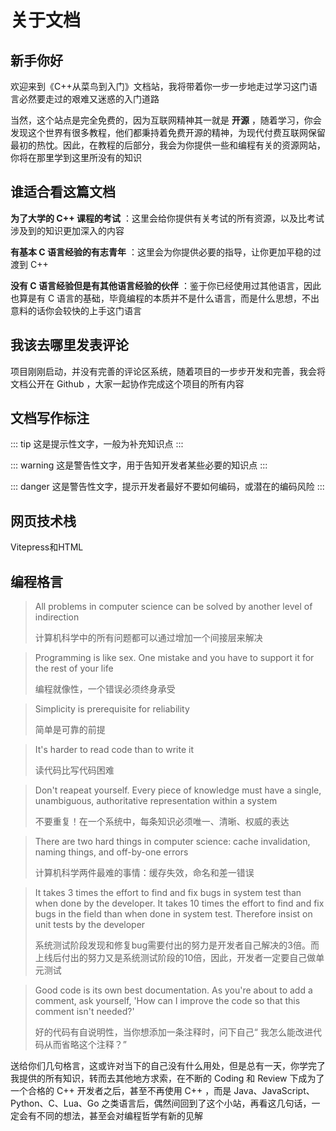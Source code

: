 # 关于文档

## 新手你好

欢迎来到《C++从菜鸟到入门》文档站，我将带着你一步一步地走过学习这门语言必然要走过的艰难又迷惑的入门道路

当然，这个站点是完全免费的，因为互联网精神其一就是 **开源** ，随着学习，你会发现这个世界有很多教程，他们都秉持着免费开源的精神，为现代付费互联网保留最初的热忱。因此，在教程的后部分，我会为你提供一些和编程有关的资源网站，你将在那里学到这里所没有的知识

## 谁适合看这篇文档

**为了大学的 C++ 课程的考试** ：这里会给你提供有关考试的所有资源，以及比考试涉及到的知识更加深入的内容

**有基本 C 语言经验的有志青年** ：这里会为你提供必要的指导，让你更加平稳的过渡到 C++ 

**没有 C 语言经验但是有其他语言经验的伙伴** ：鉴于你已经使用过其他语言，因此也算是有 C 语言的基础，毕竟编程的本质并不是什么语言，而是什么思想，不出意料的话你会较快的上手这门语言

## 我该去哪里发表评论

项目刚刚启动，并没有完善的评论区系统，随着项目的一步步开发和完善，我会将文档公开在 Github ，大家一起协作完成这个项目的所有内容

## 文档写作标注

::: tip
这是提示性文字，一般为补充知识点
:::

::: warning
这是警告性文字，用于告知开发者某些必要的知识点
:::

::: danger
这是警告性文字，提示开发者最好不要如何编码，或潜在的编码风险
:::

## 网页技术栈
Vitepress和HTML

## 编程格言

> All problems in computer science can be solved by another level of indirection
> 
> 计算机科学中的所有问题都可以通过增加一个间接层来解决

> Programming is like sex. One mistake and you have to support it for the rest of your life
> 
> 编程就像性，一个错误必须终身承受

> Simplicity is prerequisite for reliability
> 
> 简单是可靠的前提

> It's harder to read code than to write it
> 
> 读代码比写代码困难

> Don't reapeat yourself. Every piece of knowledge must have a single, unambiguous, authoritative representation within a system
> 
> 不要重复！在一个系统中，每条知识必须唯一、清晰、权威的表达

> There are two hard things in computer science: cache invalidation, naming things, and off-by-one errors
> 
> 计算机科学两件最难的事情：缓存失效，命名和差一错误

> It takes 3 times the effort to find and fix bugs in system test than when done by the developer. It takes 10 times the effort to find and fix bugs in the field than when done in system test. Therefore insist on unit tests by the developer
> 
> 系统测试阶段发现和修复bug需要付出的努力是开发者自己解决的3倍。而上线后付出的努力又是系统测试阶段的10倍，因此，开发者一定要自己做单元测试

> Good code is its own best documentation. As you're about to add a comment, ask yourself, 'How can I improve the code so that this comment isn't needed?'
> 
> 好的代码有自说明性，当你想添加一条注释时，问下自己“ 我怎么能改进代码从而省略这个注释？”


送给你们几句格言，这或许对当下的自己没有什么用处，但是总有一天，你学完了我提供的所有知识，转而去其他地方求索，在不断的 Coding 和 Review 下成为了一个合格的 C++ 开发者之后，甚至不再使用 C++ ，而是 Java、JavaScript、Python、C、Lua、Go 之类语言后，偶然间回到了这个小站，再看这几句话，一定会有不同的想法，甚至会对编程哲学有新的见解
